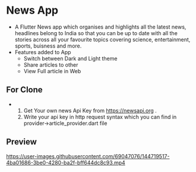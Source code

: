 # News App

- A Flutter News app which organises and highlights all the latest news, headlines belong to India so that you can be up to date with all the stories across all your    favourite topics covering science, entertainment, sports, buisness and more.
- Features added to App
  - Switch between Dark and Light theme 
  - Share articles to other
  - View Full article in Web

## For Clone
- 1. Get Your own news Api Key from https://newsapi.org . 
  2. Write your api key in http request syntax which you can find in provider->article_provider.dart file

## Preview



https://user-images.githubusercontent.com/69047076/144719517-4ba01686-3be0-4280-ba2f-bff644dc8c93.mp4

